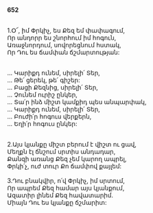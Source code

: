 **652**

\
1.Օ՜, իմ Փրկիչ, ես Քեզ եմ փափագում,\
Որ անդորր ես շնորհում իմ հոգուն,\
Առաջնորդում, սովորեցնում հստակ,\
Որ Դու ես ճամփան ճշմարտության:

\
 ... Կարիքդ ունեմ, սիրելի՛ Տեր,\
 ... Թե՛ ցերեկ, թե՛ գիշեր:\
 ... Բացի Քեզնից, սիրելի՛ Տեր,\
 ... Չունեմ ուրիշ ընկեր,\
 ... Տա՛ր ինձ միշտ կամքիդ պես անպարփակ,\
 ... Կարիքդ ունեմ, սիրելի՛ Տեր,\
 ... Բուժի՛ր հոգուս վերքերն,\
 ... Եղի՛ր հոգուս ընկեր:

\
2.Այս կյանքը միշտ բերում է վիշտ ու ցավ,\
Մեղքն էլ ճնշում սրտիս անդադար,\
Քանզի առանց Քեզ չեմ կարող ապրել,\
Փրկի՛չ, ուժ տուր Քո ճամփով քայլեմ:\
\
3.Դու բնակվիր, ո՛վ Փրկիչ, իմ սրտում,\
Որ ապրեմ Քեզ համար այս կյանքում,\
Ազատիր լինեմ Քեզ հավատարիմ.\
Միայն Դու ես կյանքը ճշմարիտ:
